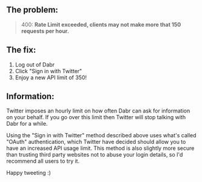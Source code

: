 ## The problem: ##

> 400: **Rate Limit exceeded, clients may not make more that 150 requests per hour.**

## The fix: ##

  1. Log out of Dabr
  1. Click "Sign in with Twitter"
  1. Enjoy a new API limit of 350!

## Information: ##

Twitter imposes an hourly limit on how often Dabr can ask for information on your behalf. If you go over this limit then Twitter will stop talking with Dabr for a while.

Using the "Sign in with Twitter" method described above uses what's called "OAuth" authentication, which Twitter have decided should allow you to have an increased API usage limit. This method is also slightly more secure than trusting third party websites not to abuse your login details, so I'd recommend all users to try it.

Happy tweeting :)